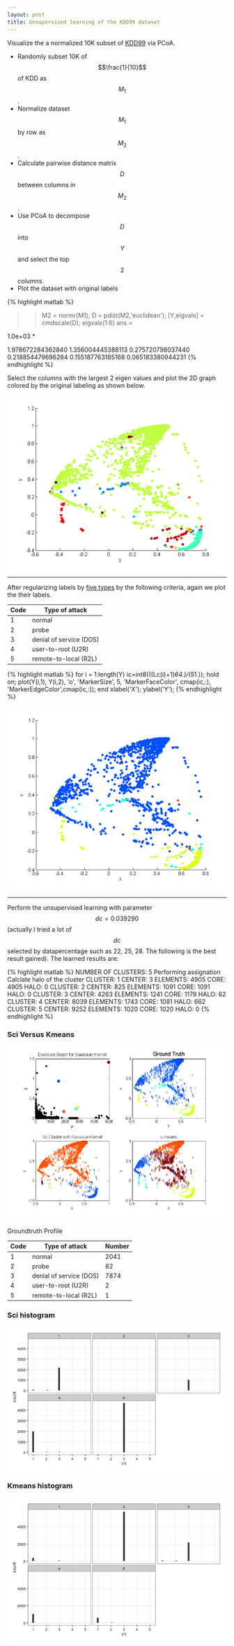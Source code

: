 ```yaml
---
layout: post
title: Unsupervised learning of the KDD99 dataset 
---
```


Visualize the a normalized 10K subset of [KDD99](http://kdd.ics.uci.edu/databases/kddcup99/kddcup99.html) via PCoA.

* Randomly subset 10K of $$\frac{1}{10}$$ of KDD as $$M_{1}$$. 
* Normalize dataset $$M_{1}$$ by row as $$M_{2}$$.
* Calculate pairwise distance matrix $$D$$ between columns in $$M_{2}$$.
* Use PCoA to decompose $$D$$ into $$Y$$ and select the top $$2$$ columns.
* Plot the dataset with original labels

{% highlight matlab %}
>> M2 = normr(M1);
>> D = pdist(M2,'euclidean'); 
>> [Y,eigvals] = cmdscale(D);
>> eigvals(1:6)
ans =

   1.0e+03 *

   1.978672284362840
   1.356004445388113
   0.275720798037440
   0.218854479696284
   0.155187763185168
   0.065183380944231
{% endhighlight %} 

Select the columns with the largest 2 eigen values and plot the 2D graph colored by the original labeling as shown below.

![kddraw](/assets/unsupervised/kddraw.png)

-----------------

After regularizing labels by [five types](http://cseweb.ucsd.edu/~elkan/tabulate.html) by the following criteria, again we plot the their labels.

Code|Type of attack
---|---
1|normal
2|probe
3|denial of service (DOS)
4|user-to-root (U2R)
5|remote-to-local (R2L)

{% highlight matlab %}
for i = 1:length(Y)
	ic=int8(((Lc(i)+1)*64.)/(5*1.));
	hold on;
	plot(Y(i,1), Y(i,2), 'o', 'MarkerSize', 5, 'MarkerFaceColor', cmap(ic,:), 'MarkerEdgeColor',cmap(ic,:));
end
xlabel('X');
ylabel('Y');
{% endhighlight %} 

![grouped](/assets/unsupervised/grouped_labeled_color.png)

----------------

Perform the unsupervised learning with parameter $$dc = 0.039290$$ (actually I tried a lot of $$dc$$ selected by datapercentage such as 22, 25, 28. The following is the best result gained). The learned results are:

{% highlight matlab %}
NUMBER OF CLUSTERS: 5 
Performing assignation
Calclate halo of the cluster
CLUSTER: 1 CENTER: 3 ELEMENTS: 4905 CORE: 4905 HALO: 0 
CLUSTER: 2 CENTER: 825 ELEMENTS: 1091 CORE: 1091 HALO: 0 
CLUSTER: 3 CENTER: 4263 ELEMENTS: 1241 CORE: 1179 HALO: 62 
CLUSTER: 4 CENTER: 8039 ELEMENTS: 1743 CORE: 1081 HALO: 662 
CLUSTER: 5 CENTER: 9252 ELEMENTS: 1020 CORE: 1020 HALO: 0 
{% endhighlight %} 

### Sci Versus Kmeans
![sci versus kmeans](/assets/unsupervised/kmeans-sc-label.png)

Groundtruth Profile

Code|Type of attack|Number
---|---|---
1|normal|2041
2|probe|82
3|denial of service (DOS)|7874
4|user-to-root (U2R)|2
5|remote-to-local (R2L)|1


### Sci histogram
![sci performance](/assets/unsupervised/sci.png)

### Kmeans histogram
![kmeans performance](/assets/unsupervised/kmeans.png)